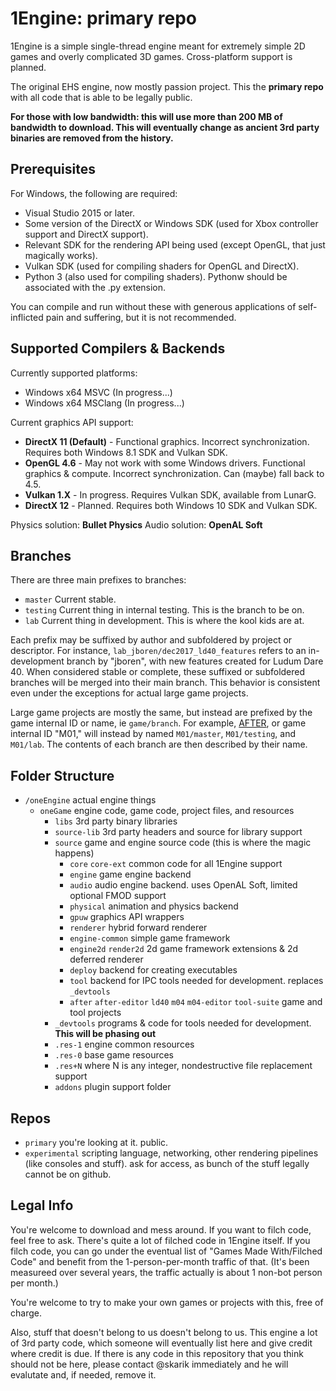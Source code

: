 1Engine: primary repo
=====================

1Engine is a simple single-thread engine meant for extremely simple 2D games and overly complicated 3D games. Cross-platform support is planned.

The original EHS engine, now mostly passion project. This the **primary repo** with all code that is able to be legally public.

**For those with low bandwidth: this will use more than 200 MB of bandwidth to download. This will eventually change as ancient 3rd party binaries are removed from the history.**

## Prerequisites

For Windows, the following are required:
* Visual Studio 2015 or later.
* Some version of the DirectX or Windows SDK (used for Xbox controller support and DirectX support).
* Relevant SDK for the rendering API being used (except OpenGL, that just magically works).
* Vulkan SDK (used for compiling shaders for OpenGL and DirectX).
* Python 3 (also used for compiling shaders). Pythonw should be associated with the .py extension.

You can compile and run without these with generous applications of self-inflicted pain and suffering, but it is not recommended.

## Supported Compilers & Backends

Currently supported platforms:
* Windows x64 MSVC (In progress...)
* Windows x64 MSClang (In progress...)

Current graphics API support:
* **DirectX 11 (Default)** - Functional graphics. Incorrect synchronization. Requires both Windows 8.1 SDK and Vulkan SDK.
* **OpenGL 4.6** - May not work with some Windows drivers. Functional graphics & compute. Incorrect synchronization. Can (maybe) fall back to 4.5.
* **Vulkan 1.X** - In progress. Requires Vulkan SDK, available from LunarG.
* **DirectX 12** - Planned. Requires both Windows 10 SDK and Vulkan SDK.

Physics solution: **Bullet Physics**
Audio solution: **OpenAL Soft**

## Branches

There are three main prefixes to branches:

* ``master`` Current stable.
* ``testing`` Current thing in internal testing. This is the branch to be on.
* ``lab`` Current thing in development. This is where the kool kids are at.

Each prefix may be suffixed by author and subfoldered by project or descriptor. For instance, ``lab_jboren/dec2017_ld40_features`` refers to an in-development branch by "jboren", with new features created for Ludum Dare 40. When considered stable or complete, these suffixed or subfoldered branches will be merged into their main branch. This behavior is consistent even under the exceptions for actual large game projects.

Large game projects are mostly the same, but instead are prefixed by the game internal ID or name, ie ``game/branch``. For example, [AFTER](http://epichousestudios.com/after/), or game internal ID "M01," will instead by named ``M01/master``, ``M01/testing``, and ``M01/lab``. The contents of each branch are then described by their name.

## Folder Structure

* ``/oneEngine`` actual engine things
  * ``oneGame`` engine code, game code, project files, and resources
    * ``libs`` 3rd party binary libraries
    * ``source-lib`` 3rd party headers and source for library support
    * ``source`` game and engine source code (this is where the magic happens)
      * ``core`` ``core-ext`` common code for all 1Engine support
      * ``engine`` game engine backend
      * ``audio`` audio engine backend. uses OpenAL Soft, limited optional FMOD support
      * ``physical`` animation and physics backend
      * ``gpuw`` graphics API wrappers
      * ``renderer`` hybrid forward renderer
      * ``engine-common`` simple game framework
      * ``engine2d`` ``render2d`` 2d game framework extensions & 2d deferred renderer
      * ``deploy`` backend for creating executables
      * ``tool`` backend for IPC tools needed for development. replaces ``_devtools``
      * ``after`` ``after-editor`` ``ld40`` ``m04`` ``m04-editor`` ``tool-suite`` game and tool projects
    * ``_devtools`` programs & code for tools needed for development. **This will be phasing out**
    * ``.res-1`` engine common resources
    * ``.res-0`` base game resources
    * ``.res+N`` where N is any integer, nondestructive file replacement support
    * ``addons`` plugin support folder

## Repos

* ``primary`` you're looking at it. public.
* ``experimental`` scripting language, networking, other rendering pipelines (like consoles and stuff). ask for access, as bunch of the stuff legally cannot be on github.

## Legal Info

You're welcome to download and mess around. If you want to filch code, feel free to ask. There's quite a lot of filched code in 1Engine itself. If you filch code, you can go under the eventual list of "Games Made With/Filched Code" and benefit from the 1-person-per-month traffic of that. (It's been measureed over several years, the traffic actually is about 1 non-bot person per month.)

You're welcome to try to make your own games or projects with this, free of charge.

Also, stuff that doesn't belong to us doesn't belong to us. This engine a lot of 3rd party code, which someone will eventually list here and give credit where credit is due.
If there is any code in this repository that you think should not be here, please contact @skarik immediately and he will evalutate and, if needed, remove it.
